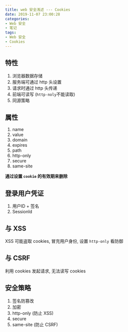 ```yaml
---
title: web 安全浅述 --- Cookies
date: 2019-11-07 23:00:28
categories:
- Web 安全
- 笔记
tags: 
- Web 安全
- Cookies
---
```


## 特性

1. 浏览器数据存储
2. 服务端可通过 http 头设置
3. 请求时通过 http 头传递
4. 前端可读写 (`http-noly`不能读取)
5. 同源策略

## 属性

1. name
2. value
3. domain
4. expires
5. path
6. http-only
7. secure
8. same-site

**通过设置 `cookie` 的有效期来删除**

## 登录用户凭证

1. 用户ID + 签名
2. SessionId

## 与 XSS

XSS 可能盗取 cookies, 冒充用户身份, 设置 `http-only` 看防御

## 与 CSRF

利用 cookies 发起请求, 无法读写 cookies

## 安全策略

1. 签名防篡改
2. 加密
3. http-only (防止 XSS)
4. secure
5. same-site (防止 CSRF)
